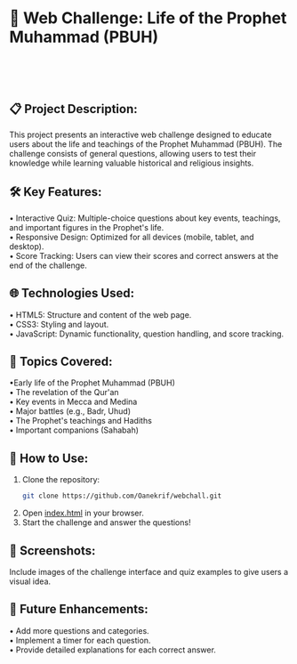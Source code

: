 # 🌟 Web Challenge: Life of the Prophet Muhammad (PBUH) </br></br></br>
<!-- PBUH: Peace Be Upon Him, which means Salla Allah Alayh wa Sallam-->

## 📋 Project Description:
This project presents an interactive web challenge designed to educate users about the life and teachings of the Prophet Muhammad (PBUH). The challenge consists of general questions, allowing users to test their knowledge while learning valuable historical and religious insights.</br>

## 🛠️ Key Features:
• Interactive Quiz: Multiple-choice questions about key events, teachings, and important figures in the Prophet's life.</br>
• Responsive Design: Optimized for all devices (mobile, tablet, and desktop).</br>
• Score Tracking: Users can view their scores and correct answers at the end of the challenge.</br>

## 🌐 Technologies Used:
• HTML5: Structure and content of the web page.</br>
• CSS3: Styling and layout.</br>
• JavaScript: Dynamic functionality, question handling, and score tracking.</br>

## 📜 Topics Covered:
•Early life of the Prophet Muhammad (PBUH)</br>
• The revelation of the Qur'an</br>
• Key events in Mecca and Medina</br>
• Major battles (e.g., Badr, Uhud)</br>
• The Prophet's teachings and Hadiths</br>
• Important companions (Sahabah)</br>

## 🚀 **How to Use:**
1. Clone the repository:
   ```bash
   git clone https://github.com/Oanekrif/webchall.git
2. Open [index.html](https://oanekrif.github.io/navbar/) in your browser.
3. Start the challenge and answer the questions!

## 📸 Screenshots:
Include images of the challenge interface and quiz examples to give users a visual idea.</br>

## 🎯 Future Enhancements:
• Add more questions and categories.</br>
• Implement a timer for each question.</br>
• Provide detailed explanations for each correct answer.</br>
